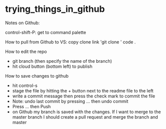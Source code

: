 # trying_things_in_github
Notes on Github:

control-shift-P: get to command palette

How to pull from Github to VS:
    copy clone link
    'git clone <insert link>'
    code .  

How to edit the repo
- git branch (then specify the name of the branch)
- hit cloud button (bottom left) to publish 

How to save changes to github
- hit control-s
- stage the file by hitting the + button next to the readme file to the left
- write a commit message then press the check mark to commit the file
- Note: undo last commit by pressing ... then undo commit
- Press ... then Push
- on Github my branch is saved with the changes. If I want to merge to the master branch I should create a pull request and merge the branch and master
